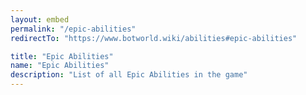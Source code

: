 ```yaml
---
layout: embed
permalink: "/epic-abilities"
redirectTo: "https://www.botworld.wiki/abilities#epic-abilities"

title: "Epic Abilities"
name: "Epic Abilities"
description: "List of all Epic Abilities in the game"
---
```


